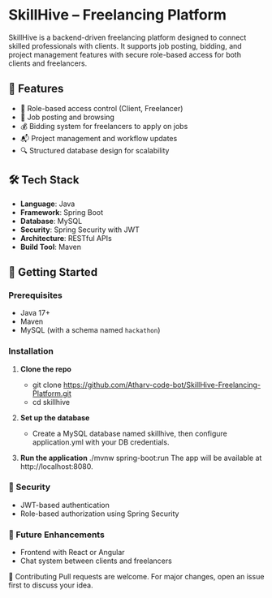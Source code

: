 # SkillHive – Freelancing Platform

SkillHive is a backend-driven freelancing platform designed to connect skilled professionals with clients. It supports job posting, bidding, and project management features with secure role-based access for both clients and freelancers.

## 🌟 Features

- 🔐 Role-based access control (Client, Freelancer)
- 📄 Job posting and browsing
- 💰 Bidding system for freelancers to apply on jobs
- 📬 Project management and workflow updates
- 🔍 Structured database design for scalability

## 🛠 Tech Stack

- **Language**: Java  
- **Framework**: Spring Boot  
- **Database**: MySQL  
- **Security**: Spring Security with JWT  
- **Architecture**: RESTful APIs  
- **Build Tool**: Maven  


## 🚀 Getting Started

### Prerequisites

- Java 17+
- Maven
- MySQL (with a schema named `hackathon`)

### Installation

1. **Clone the repo**
   - git clone https://github.com/Atharv-code-bot/SkillHive-Freelancing-Platform.git
   - cd skillhive

3. **Set up the database**
   - Create a MySQL database named skillhive, then configure application.yml with your DB credentials.

5. **Run the application**
   ./mvnw spring-boot:run
The app will be available at http://localhost:8080.

### 🔐 Security 
- JWT-based authentication
- Role-based authorization using Spring Security

### 📌 Future Enhancements
 - Frontend with React or Angular
 - Chat system between clients and freelancers

🤝 Contributing
Pull requests are welcome. For major changes, open an issue first to discuss your idea.
